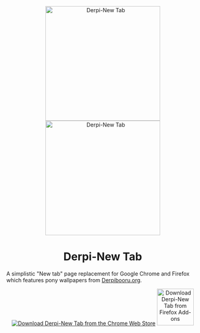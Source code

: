 <p align="center"><img src="https://raw.githubusercontent.com/ponydevs/Derpi-NewTab/master/screenshots/chrome/Display%20with%20info.png" alt="Derpi-New Tab" width="300px"> <img src="https://raw.githubusercontent.com/ponydevs/Derpi-NewTab/master/screenshots/firefox/Display%20with%20info.png" alt="Derpi-New Tab" width="300px"></p>
<h1 align="center">Derpi-New Tab</h1>

A simplistic "New tab" page replacement for Google Chrome and Firefox which features pony wallpapers from [Derpibooru.org](http://derpibooru.org/).

<p align="center"><a href="https://chrome.google.com/webstore/detail/derpi-new-tab/noggelkbkffdifgemicnanbkghjkoipl"><img src="https://developer.chrome.com/webstore/images/ChromeWebStore_BadgeWBorder_v2_340x96.png" alt="Download Derpi-New Tab from the Chrome Web Store"></a> <a href="https://addons.mozilla.org/en-US/firefox/addon/derpi-newtab/"><img src="https://cdn.rawgit.com/alrra/browser-logos/da2477b1/src/firefox/firefox.svg" height="96" alt="Download Derpi-New Tab from Firefox Add-ons"></a></p>

